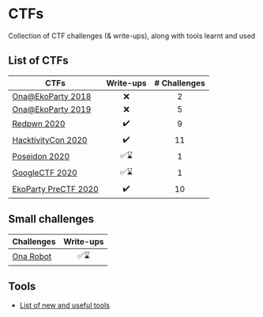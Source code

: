 # CTFs
Collection of CTF challenges (& write-ups), along with tools learnt and used

## List of CTFs

| CTFs | Write-ups | # Challenges |
| ------------- |:-------------:|:-------------:|
| [Ona@EkoParty 2018](https://github.com/s-rodriguez/ctfs/tree/master/ctfs/2018_ekoparty/ona-ctf) | :x: | 2 |
| [Ona@EkoParty 2019](https://github.com/s-rodriguez/ctfs/tree/master/ctfs/2019_ekoparty/ona-ctf) | :x: | 5 |
| [Redpwn 2020](https://github.com/s-rodriguez/ctfs/tree/master/ctfs/2020_redpwn) | :heavy_check_mark: | 9 |
| [HacktivityCon 2020](https://github.com/s-rodriguez/ctfs/tree/master/ctfs/2020_hacktivitycon) | :heavy_check_mark: | 11 |
| [Poseidon 2020](https://github.com/s-rodriguez/ctfs/tree/master/ctfs/2020_poseidon) | :white_check_mark::hourglass: | 1 |
| [GoogleCTF 2020](https://github.com/s-rodriguez/ctfs/tree/master/ctfs/2020_googlectf) | :white_check_mark::hourglass: | 1 |
| [EkoParty PreCTF 2020](https://github.com/s-rodriguez/ctfs/tree/master/ctfs/2020_ekoparty/pre-ctf) | :heavy_check_mark: | 10 |


## Small challenges

| Challenges | Write-ups |
| ------------- |:-------------:|
| [Ona Robot](https://github.com/s-rodriguez/ctfs/tree/master/small-challenges/2020_ona-robot) | :white_check_mark::hourglass: |

## Tools
 - [List of new and useful tools](https://github.com/s-rodriguez/ctfs/blob/master/tools.md)

